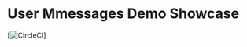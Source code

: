 # User Mmessages Demo Showcase

[![CircleCI](https://circleci.com/gh/tomjaroszewskiwork/user-messages/tree/master.svg?style=svg)]